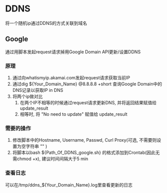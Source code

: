 # DDNS

将一个随机ip通过DDNS的方式关联到域名

## Google

通过用脚本发起request请求掉用Google Domain API更新/设置DDNS

### 原理

1. 通过向whatismyip.akamai.com发起request请求获取当前IP
2. 通过dig ${Your_Domain_Name} @8.8.8.8 +short 查询Google Domain中的DNS记录以获取IP in DNS
3. 将两个ip做对比
   1. 在两个IP不相等的时候通过request请求更新DNS, 并将返回结果赋值给 update_result
   2. 相等时, 将 "No need to update" 赋值给 update_result

### 需要的操作

1. 修改脚本中的Hostname, Username, Passwd, Curl Proxy(可选, 不需要则设置为空字符串 "" )
2. 将脚本以bash ${Path_Of_DDNS_google.sh} 的格式添加到Crontab(因此无需chmod +x), 建议时间间隔大于5 min

### 查看日志

可以在/tmp/ddns_${Your_Domain_Name}.log里查看更新的日志
